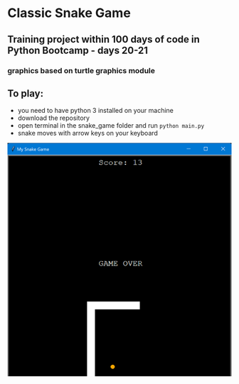 # Classic Snake Game

## Training project within 100 days of code in Python Bootcamp - days 20-21

### graphics based on turtle graphics module

## To play:
  - you need to have python 3 installed on your machine
  - download the repository
  - open terminal in the snake_game folder and run 
   `python main.py`
  - snake moves with arrow keys on your keyboard

![img.png](img.png)